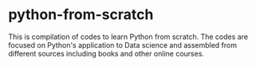 # python-from-scratch

This is compilation of codes to learn Python from scratch. The codes are focused on Python's application to Data science and assembled from different sources including books and other online courses.
